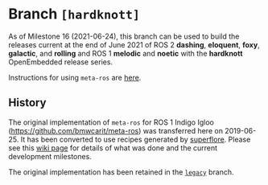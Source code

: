 # Branch `[hardknott]`

As of Milestone 16 (2021-06-24), this branch can be used to build the releases
current at the end of June 2021 of ROS 2 **dashing**, **eloquent**, **foxy**,
**galactic**, and **rolling** and ROS 1 **melodic** and **noetic** with the
**hardknott** OpenEmbedded release series.

Instructions for using `meta-ros` are
[here](https://github.com/ros/meta-ros/wiki/OpenEmbedded-Build-Instructions).


## History

The original implementation of `meta-ros` for ROS 1 Indigo Igloo
(<https://github.com/bmwcarit/meta-ros>) was transferred here on 2019-06-25. It
has been converted to use recipes generated by
[superflore](https://github.com/ros-infrastructure/superflore/). Please see this
[wiki page](https://github.com/ros/meta-ros/wiki/Superflore-OE-Recipe-Generation-Scheme)
for details of what was done and the current development milestones.

The original implementation has been retained in the
[`legacy`](https://github.com/ros/meta-ros/tree/legacy) branch.
